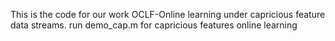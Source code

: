 This is the code for our work OCLF-Online learning under capricious feature data streams.
run demo_cap.m for capricious features online learning 
